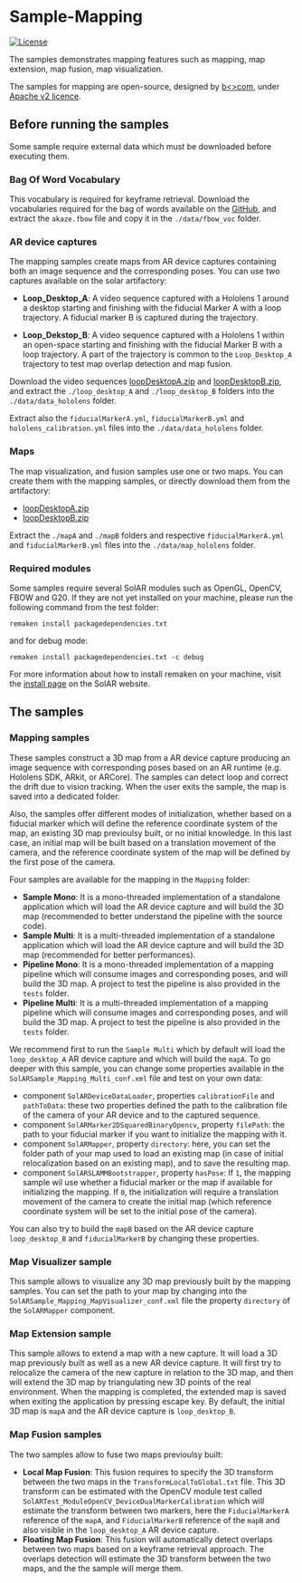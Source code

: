 # Sample-Mapping
[![License](https://img.shields.io/github/license/SolARFramework/SolARModuleTools?style=flat-square&label=License)](https://www.apache.org/licenses/LICENSE-2.0)

The samples demonstrates mapping features such as mapping, map extension, map fusion, map visualization.

The samples for mapping are open-source, designed by [b<>com](https://b-com.com/en), under [Apache v2 licence](https://www.apache.org/licenses/LICENSE-2.0).

## Before running the samples

Some sample require external data which must be downloaded before executing them.

### Bag Of Word Vocabulary

This vocabulary is required for keyframe retrieval. Download the vocabularies required for the bag of words available on the [GitHub](https://github.com/SolarFramework/SolARModuleFBOW/releases/download/fbowVocabulary/fbow_voc.zip), and extract the `akaze.fbow` file and copy it in the `./data/fbow_voc` folder.

### AR device captures

The mapping samples create maps from AR device captures containing both an image sequence and the corresponding poses. You can use two captures available on the solar artifactory:

* <strong>Loop_Desktop_A</strong>: A video sequence captured with a Hololens 1 around a desktop starting and finishing with the fiducial Marker A with a loop trajectory. A fiducial marker B is captured during the trajectory.

* <strong>Loop_Dekstop_B</strong>: A video sequence captured with a Hololens 1 within an open-space starting and finishing with the fiducial Marker B with a loop trajectory. A part of the trajectory is common to the `Loop_Desktop_A` trajectory to test map overlap detection and map fusion.

Download the video sequences [loopDesktopA.zip](https://artifact.b-com.com/solar-generic-local/captures/hololens/bcomLab/loopDesktopA.zip) and [loopDesktopB.zip](https://artifact.b-com.com/solar-generic-local/captures/hololens/bcomLab/loopDesktopB.zip), and extract the `./loop_desktop_A` and `./loop_desktop_B` folders into the `./data/data_hololens` folder.

Extract also the `fiducialMarkerA.yml`, `fiducialMarkerB.yml` and `hololens_calibration.yml` files into the `./data/data_hololens` folder.

### Maps

The map visualization, and fusion samples use one or two maps. You can create them with the mapping samples, or directly download them from the artifactory:
* [loopDesktopA.zip](https://artifact.b-com.com/solar-generic-local/maps/hololens/bcomLab/loopDesktopA.zip)
* [loopDesktopB.zip](https://artifact.b-com.com/solar-generic-local/maps/hololens/bcomLab/loopDesktopB.zip)  

Extract the `./mapA` and `./mapB` folders and respective `fiducialMarkerA.yml` and `fiducialMarkerB.yml` files into the `./data/map_hololens` folder.

### Required modules

Some samples require several SolAR modules such as OpenGL, OpenCV, FBOW and G20. If they are not yet installed on your machine, please run the following command from the test folder:

<pre><code>remaken install packagedependencies.txt</code></pre>

and for debug mode:

<pre><code>remaken install packagedependencies.txt -c debug</code></pre>

For more information about how to install remaken on your machine, visit the [install page](https://solarframework.github.io/install/) on the SolAR website.

## The samples

### Mapping samples

These samples construct a 3D map from a AR device capture producing an image sequence with corresponding poses based on an AR runtime (e.g. Hololens SDK, ARkit, or ARCore). The samples can detect loop and correct the drift due to vision tracking. When the user exits the sample, the map is saved into a dedicated folder.

Also, the samples offer different modes of initialization, whether based on a fiducial marker which will define the reference coordinate system of the map, an existing 3D map previoulsy built, or no initial knowledge. In this last case, an initial map will be built based on a translation movement of the camera, and the reference coordinate system of the map will be defined by the first pose of the camera.

Four samples are available for the mapping in the `Mapping` folder:
* <strong>Sample Mono</strong>: It is a mono-threaded implementation of a standalone application which will load the AR device capture and will build the 3D map (recommended to better understand the pipeline with the source code).
* <strong>Sample Multi</strong>: It is a multi-threaded implementation of a standalone application which will load the AR device capture and will build the 3D map (recommended for better performances).
* <strong>Pipeline Mono</strong>: It is a mono-threaded implementation of a mapping pipeline which will consume images and corresponding poses, and will build the 3D map. A project to test the pipeline is also provided in the `tests` folder.
* <strong>Pipeline Multi</strong>: It is a multi-threaded implementation of a mapping pipeline which will consume images and corresponding poses, and will build the 3D map. A project to test the pipeline is also provided in the `tests` folder.

We recommend first to run the `Sample Multi` which by default will load the `loop_desktop_A` AR device capture and which will build the `mapA`. To go deeper with this sample, you can change some properties available in the `SolARSample_Mapping_Multi_conf.xml` file and test on your own data:
* component `SolARDeviceDataLoader`, properties `calibrationFile` and `pathToData`: these two properties defined the path to the calibration file of the camera of your AR device and to the captured sequence.
* component `SolARMarker2DSquaredBinaryOpencv`, property `filePath`: the path to your fiducial marker if you want to initialize the mapping with it.
* component `SolARMapper`, property `directory`: here, you can set the folder path of your map used to load an existing map (in case of initial relocalization based on an existing map), and to save the resulting map.
* component `SolARSLAMMBootstrapper`, property `hasPose`: If `1`, the mapping sample wil use whether a fiducial marker or the map if available for initializing the mapping. If `0`, the initialization will require a translation movement of the camera to create the initial map (which reference coordinate system will be set to the initial pose of the camera).

You can also try to build the `mapB` based on the AR device capture `loop_desktop_B` and `fiducialMarkerB` by changing these properties.

### Map Visualizer sample

This sample allows to visualize any 3D map previously built by the mapping samples. You can set the path to your map by changing into the `SolARSample_Mapping_MapVisualizer_conf.xml` file the property `directory` of the `SolARMapper` component.  

### Map Extension sample

This sample allows to extend a map with a new capture. It will load a 3D map previously built as well as a new AR device capture. It will first try to relocalize the camera of the new capture in relation to the 3D map, and then will extend the 3D map by triangulating new 3D points of the real environment. When the mapping is completed, the extended map is saved when exiting the application by pressing escape key. By default, the initial 3D map is `mapA` and the AR device capture is `loop_desktop_B`.  

### Map Fusion samples

The two samples allow to fuse two maps previoulsy built:
* <strong>Local Map Fusion</strong>: This fusion requires to specify the 3D transform between the two maps in the `TransformLocalToGlobal.txt` file. This 3D transform can be estimated with the OpenCV module test called `SolARTest_ModuleOpenCV_DeviceDualMarkerCalibration` which will estimate the transform between two markers, here the `FiducialMarkerA` reference of the `mapA`, and `FiducialMarkerB` reference of the `mapB` and also visible in the `loop_desktop_A` AR device capture.
* <strong>Floating Map Fusion</strong>: This fusion will automatically detect overlaps between two maps based on a keyframe retrieval approach. The overlaps detection will estimate the 3D transform between the two maps, and the the sample will merge them.
